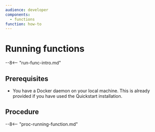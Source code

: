 ```yaml
---
audience: developer
components:
  - functions
function: how-to
---
```


# Running functions

--8<-- "run-func-intro.md"

## Prerequisites

- You have a Docker daemon on your local machine. This is already provided if you have used the Quickstart installation.

## Procedure

--8<-- "proc-running-function.md"
